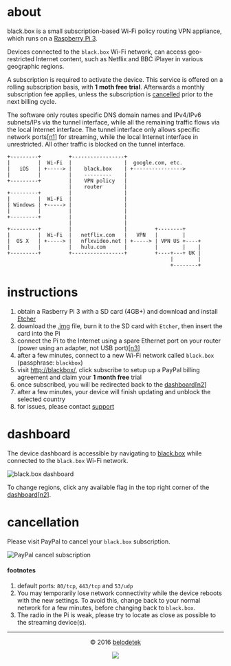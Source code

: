 # about
black.box is a small subscription-based Wi-Fi policy routing VPN appliance, which runs on a [Raspberry Pi 3](https://en.wikipedia.org/wiki/Raspberry_Pi).

Devices connected to the `black.box` Wi-Fi network, can access geo-restricted Internet content, such as Netflix and BBC iPlayer in various geographic regions.

A subscription is required to activate the device. This service is offered on a rolling subscription basis, with **1 moth free trial**. Afterwards a monthly subscription fee applies, unless the subscription is [cancelled](#cancellation) prior to the next billing cycle.

The software only routes specific DNS domain names and IPv4/IPv6 subnets/IPs via the tunnel interface, while all the remaining traffic flows via the local Internet interface. The tunnel interface only allows specific network ports[[n1](#footnotes)] for streaming, while the local Internet interface in unrestricted. All other traffic is blocked on the tunnel interface.

```
+---------+         +-----------------+
|         |  Wi-Fi  |                 |  google.com, etc.
|   iOS   | +-----> |    black.box    | +---------------->
|         |         |    ---------    |
+---------+         |    VPN policy   |
                    |    router       |
+---------+         |                 |
|         |  Wi-Fi  |                 |
| Windows | +-----> |                 |
|         |         |                 |
+---------+         |                 |
                    |                 |
+---------+         |                 |         +--------+
|         |  Wi-Fi  |   netflix.com   |   VPN   |        |
|  OS X   | +-----> |   nflxvideo.net | +-----> | VPN US +----+
|         |         |   hulu.com      |         |        |    |
+---------+         +-----------------+         +----+---+ UK |
                                                     |        |
                                                     +--------+
```

# instructions
1. obtain a Rasberry Pi 3 with a SD card (4GB+) and download and install [Etcher](http://www.etcher.io/)
2. download the [.img](https://s3.eu-central-1.amazonaws.com/belodetech/resin-rpi3-1.16.0-2.3.0-46c05b958e51.img) file, burn it to the SD card with `Etcher`, then insert the card into the Pi
3. connect the Pi to the Internet using a spare Ethernet port on your router (power using an adapter, not USB port)[[n3](#footnotes)]
5. after a few minutes, connect to a new Wi-Fi network called `black.box` (passphrase: `blackbox`)
6. visit [http://blackbox/](http://blackbox/), click subscribe to setup up a PayPal billing agreement and claim your **1 month free** trial
7. once subscribed, you will be redirected back to the [dashboard](#dashboard)[[n2](#footnotes)]
8. after a few minutes, your device will finish updating and unblock the selected country
9. for issues, please contact [support](mailto:blackbox@belodedenko.me)

# dashboard
The device dashboard is accessible by navigating to [black.box](http://blackbox/) while connected to the `black.box` Wi-Fi network.

![black.box dashboard](https://raw.githubusercontent.com/ab77/black.box/master/images/dashboard.png)

To change regions, click any available flag in the top right corner of the [dashboard](#dashboard)[[n2](#footnotes)].

# cancellation
Please visit PayPal to cancel your `black.box` subscription.

![PayPal cancel subscription](https://raw.githubusercontent.com/ab77/black.box/master/images/paypal.png)

#### footnotes
1. default ports: `80/tcp`, `443/tcp` and `53/udp`
2. You may temporarily lose network connectivity while the device reboots with the new settings. To avoid this, change back to your normal network for a few minutes, before changing back to `black.box`.
3. The radio in the Pi is weak, please try to locate as close as possible to the streaming device(s).

<hr>
<p align="center">&copy; 2016 <a href="http://ab77.github.io/">belodetek</a></p>
<p align="center"><a href="http://anton.belodedenko.me/"><img src="https://avatars2.githubusercontent.com/u/2033996?v=3&s=50"></a></p>
